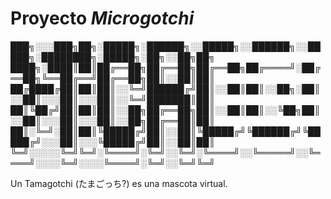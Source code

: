 # Proyecto _Microgotchi_

███╗░░░███╗██╗░█████╗░██████╗░░█████╗░░██████╗░░█████╗░████████╗░█████╗░██╗░░██╗██╗
████╗░████║██║██╔══██╗██╔══██╗██╔══██╗██╔════╝░██╔══██╗╚══██╔══╝██╔══██╗██║░░██║██║
██╔████╔██║██║██║░░╚═╝██████╔╝██║░░██║██║░░██╗░██║░░██║░░░██║░░░██║░░╚═╝███████║██║
██║╚██╔╝██║██║██║░░██╗██╔══██╗██║░░██║██║░░╚██╗██║░░██║░░░██║░░░██║░░██╗██╔══██║██║
██║░╚═╝░██║██║╚█████╔╝██║░░██║╚█████╔╝╚██████╔╝╚█████╔╝░░░██║░░░╚█████╔╝██║░░██║██║
╚═╝░░░░░╚═╝╚═╝░╚════╝░╚═╝░░╚═╝░╚════╝░░╚═════╝░░╚════╝░░░░╚═╝░░░░╚════╝░╚═╝░░╚═╝╚═╝


Un Tamagotchi (たまごっち?) es una mascota virtual. 